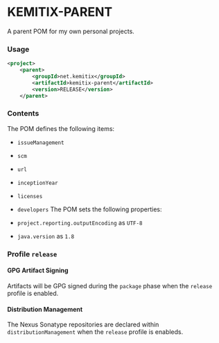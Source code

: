 KEMITIX-PARENT
==============

A parent POM for my own personal projects.

### Usage

```xml
<project>
    <parent>
        <groupId>net.kemitix</groupId>
        <artifactId>kemitix-parent</artifactId>
        <version>RELEASE</version>
    </parent>
```

### Contents

The POM defines the following items:

* `issueManagement`
* `scm`
* `url`
* `inceptionYear`
* `licenses`
* `developers`
The POM sets the following properties:

* `project.reporting.outputEncoding` as `UTF-8`
* `java.version` as `1.8`

### Profile `release`

#### GPG Artifact Signing

Artifacts will be GPG signed during the `package` phase when the `release` profile is enabled.

#### Distribution Management

The Nexus Sonatype repositories are declared within `distributionManagement` when the `release` profile is enableds.
